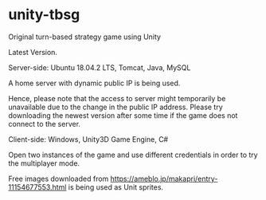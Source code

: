 # unity-tbsg
Original turn-based strategy game using Unity

Latest Version.


Server-side: Ubuntu 18.04.2 LTS, Tomcat, Java, MySQL

A home server with dynamic public IP is being used. 

Hence, please note that the access to server might temporarily be unavailable due to the change in the public IP address.
Please try downloading the newest version after some time if the game does not connect to the server.

Client-side: Windows, Unity3D Game Engine, C#

Open two instances of the game and use different credentials in order to try the multiplayer mode.

Free images downloaded from https://ameblo.jp/makapri/entry-11154677553.html is being used as Unit sprites. 
